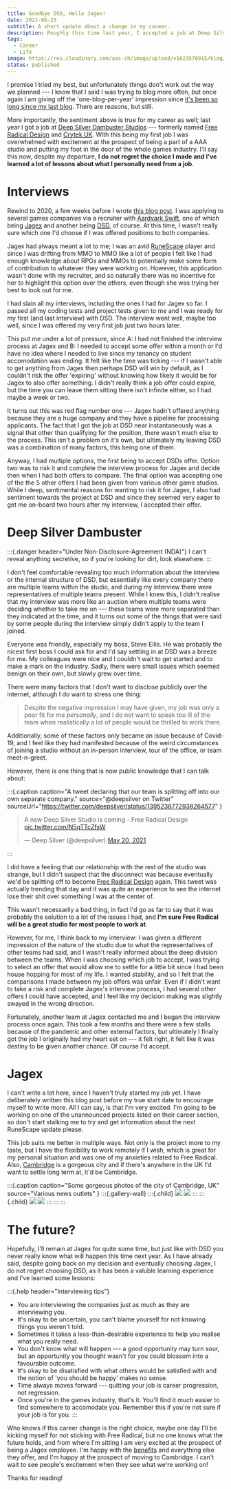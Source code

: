 ```yaml
---
title: Goodbye DSD, Hello Jagex!
date: 2021-06-25
subtitle: A short update about a change in my career.
description: Roughly this time last year, I accepted a job at Deep Silver Dambuster Studios, but unfortunately it wasn't a great fit for me. I'm now pleased to announce that I managed to get a job at Jagex!
tags:
  - Career
  - Life
image: https://res.cloudinary.com/aas-sh/image/upload/v1623570915/blog/2021/06/2021-06-13T08_54_23_424914738_01_00_un9zli.png
status: published
---
```


I promise I tried my best, but unfortunately things don't work out the way we planned --- I know that I said I was trying to blog more often, but once again I am giving off the 'one-blog-per-year' impression since [it's been so long since my last blog](/blog/no-longer-a-student). There are reasons, but still.

More importantly, the sentiment above is true for my career as well; last year I got a job at [Deep Silver Dambuster Studios](https://www.dsdambuster.com/) --- formerly named [Free Radical Design](https://www.dsdambuster.com/studio) and [Crytek UK](https://www.dsdambuster.com/studio). With this being my first job I was overwhelmed with excitement at the prospect of being a part of a AAA studio and putting my foot in the door of the whole games industry. I'll say this now, despite my departure, **I do not regret the choice I made and I've learned a lot of lessons about what I personally need from a job**.

# Interviews

Rewind to 2020, a few weeks before I wrote [this blog post](/blog/no-longer-a-student/). I was applying to several games companies via a recruiter with [Aardvark Swift](https://aswift.com/), one of which being [Jagex](https://www.jagex.com/) and another being [DSD](https://www.dsdambuster.com/), of course. At this time, I wasn't really sure which one I'd choose if I was offered positions to both companies.

Jagex had always meant a lot to me; I was an avid [RuneScape](https://www.runescape.com/) player and since I was drifting from MMO to MMO like a lot of people I felt like I had enough knowledge about RPGs and MMOs to potentially make some form of contribution to whatever they were working on. However, this application wasn't done with my recruiter, and so naturally there was no incentive for her to highlight this option over the others, even though she was trying her best to look out for me.

I had slain all my interviews, including the ones I had for Jagex so far. I passed all my coding tests and project tests given to me and I was ready for my first (and last interview) with DSD. The interview went well, maybe too well, since I was offered my very first job just two hours later.

This put me under a lot of pressure, since A: I had not finished the interview process at Jagex and B: I needed to accept some offer within a month or I'd have no idea where I needed to live since my tenancy on student accomodation was ending. It felt like the time was ticking --- if I wasn't able to get anything from Jagex then perhaps DSD will win by default, as I couldn't risk the offer 'expiring' without knowing how likely it would be for Jagex to also offer something. I didn't really think a job offer could expire, but the time you can leave them sitting there isn't infinite either, so I had maybe a week or two.

It turns out this was red flag number one --- Jagex hadn't offered anything because they are a huge company and they have a pipeline for processing applicants. The fact that I got the job at DSD near instantaneously was a signal that other than qualifying for the position, there wasn't much else to the process. This isn't a problem on it's own, but ultimately my leaving DSD was a combination of many factors, this being one of them.

Anyway, I had multiple options, the first being to accept DSDs offer. Option two was to risk it and complete the interview process for Jagex and decide then when I had both offers to compare. The final option was accepting one of the the 5 other offers I had been given from various other game studios. While I deep, sentimental reasons for wanting to risk it for Jagex, I also had sentiment towards the project at DSD and since they seemed very eager to get me on-board two hours after my interview, I accepted their offer.

# Deep Silver Dambuster

:::{.danger header="Under Non-Disclosure-Agreement (NDA)"}
I can't reveal anything secretive, so if you're looking for dirt, look elsewhere.
:::

I don't feel comfortable revealing too much information about the interview or the internal structure of DSD, but essentially like every company there are multiple teams within the studio, and during my interview there were representatives of multiple teams present. While I knew this, I didn't realise that my interview was more like an auction where multiple teams were deciding whether to take me on --- these teams were more separated than they indicated at the time, and it turns out some of the things that were said by some people during the interview simply didn't apply to the team I joined.

Everyone was friendly, especially my boss, Steve Ellis. He was probably the nicest first boss I could ask for and I'd say settling in at DSD was a breeze for me. My colleagues were nice and I couldn't wait to get started and to make a mark on the industry. Sadly, there were small issues which seemed benign on their own, but slowly grew over time.

There were many factors that I don't want to disclose publicly over the internet, although I do want to stress one thing:

> Despite the negative impression I may have given, my job was only a poor fit for me *personally*, and I do not want to speak too ill of the team when realistically a lot of people would be thrilled to work there.

Additionally, some of these factors only became an issue because of Covid-19, and I feel like they had manifested because of the weird circumstances of joining a studio without an in-person interview, tour of the office, or team meet-n-greet. 

However, there is one thing that is now public knowledge that I can talk about:

:::{.caption
  caption="A tweet declaring that our team is splitting off into our own separate company."
  source="@deepsilver on Twitter"
  sourceUrl="https://twitter.com/deepsilver/status/1395238772938264577"
}
<blockquote class="twitter-tweet"><p lang="en" dir="ltr">A new Deep Silver Studio is coming - Free Radical Design <a href="https://t.co/N5qTTcZfsW">pic.twitter.com/N5qTTcZfsW</a></p>&mdash; Deep Silver (@deepsilver) <a href="https://twitter.com/deepsilver/status/1395238772938264577?ref_src=twsrc%5Etfw">May 20, 2021</a></blockquote> <script async src="https://platform.twitter.com/widgets.js" charset="utf-8"></script>
:::

I did have a feeling that our relationship with the rest of the studio was strange, but I didn't suspect that the disconnect was because eventually we'd be splitting off to become [Free Radical Design](https://en.wikipedia.org/wiki/Free_Radical_Design) again. This tweet was actually trending that day and it was quite an experience to see the internet lose their shit over something I was at the center of.

This wasn't necessarily a bad thing, in fact I'd go as far to say that it was probably the solution to a lot of the issues I had, and **I'm sure Free Radical will be a great studio for most people to work at**.

However, for me, I think back to my interview: I was given a different impression of the nature of the studio due to what the representatives of other teams had said, and I wasn't really informed about the deep division between the teams. When I was choosing which job to accept, I was trying to select an offer that would allow me to settle for a little bit since I had been house hopping for most of my life. I wanted stability, and so I felt that the comparisons I made between my job offers was unfair. Even if I didn't want to take a risk and complete Jagex's interview process, I had several other offers I could have accepted, and I feel like my decision making was slightly swayed in the wrong direction.

Fortunately, another team at Jagex contacted me and I began the interview process once again. This took a few months and there were a few stalls because of the pandemic and other external factors, but ultimately I finally got the job I originally had my heart set on --- it felt right, it felt like it was destiny to be given another chance. Of course I'd accept.

# Jagex

I can't write a lot here, since I haven't truly started my job yet. I have deliberately written this blog post before my true start date to encourage myself to write more. All I can say, is that I'm very excited. I'm going to be working on one of the unannounced projects listed on their career section, so don't start stalking me to try and get information about the next RuneScape update please.

This job suits me better in multiple ways. Not only is the project more to my taste, but I have the flexibility to work remotely if I wish, which is great for my personal situation and was one of my anxieties related to Free Radical. Also, [Cambridge](https://www.visitcambridge.org/) is a gorgeous city and if there's anywhere in the UK I'd want to settle long term at, it'd be Cambridge.

:::{.caption
  caption="Some gorgeous photos of the city of Cambridge, UK"
  source="Various news outlets"
}
:::{.gallery-wall}
:::{.child}
![](https://res.cloudinary.com/aas-sh/image/upload/v1623576431/blog/2021/06/cambridge-1.png)
![](https://res.cloudinary.com/aas-sh/image/upload/v1623576431/blog/2021/06/cambridge-4.png)
:::
:::{.child}
![](https://res.cloudinary.com/aas-sh/image/upload/v1623576431/blog/2021/06/cambridge-2.png)
![](https://res.cloudinary.com/aas-sh/image/upload/v1623576431/blog/2021/06/cambridge-3.png)
:::
:::
:::

# The future?

Hopefully, I'll remain at Jagex for quite some time, but just like with DSD you never really know what will happen this time next year. As I have already said, despite going back on my decision and eventually choosing Jagex, I do not regret choosing DSD, as it has been a valuble learning experience and I've learned some lessons:

:::{.help header="Interviewing tips"}
* You are interviewing the companies just as much as they are interviewing you.
* It's okay to be uncertain, you can't blame yourself for not knowing things you weren't told.
* Sometimes it takes a less-than-desirable experience to help you realise what you really need.
* You don't know what will happen --- a good opportunity may turn sour, but an opportunity you thought wasn't for you could blossom into a favourable outcome.
* It's okay to be disatisfied with what others would be satisfied with and the notion of 'you should be happy' makes no sense.
* Time always moves forward --- quitting your job is career progression, not regression.
* Once you're in the games industry, that's it. You'll find it much easier to find somewhere to accomodate you. Remember this if you're not sure if your job is for you.
:::

Who knows if this career change is the right choice, maybe one day I'll be kicking myself for not sticking with Free Radical, but no one knows what the future holds, and from where I'm sitting I am very excited at the prospect of being a Jagex employee. I'm happy with the [benefits](https://www.jagex.com/en-GB/careers) and everything else they offer, and I'm happy at the prospect of moving to Cambridge. I can't wait to see people's excitement when they see what we're working on!

Thanks for reading!
